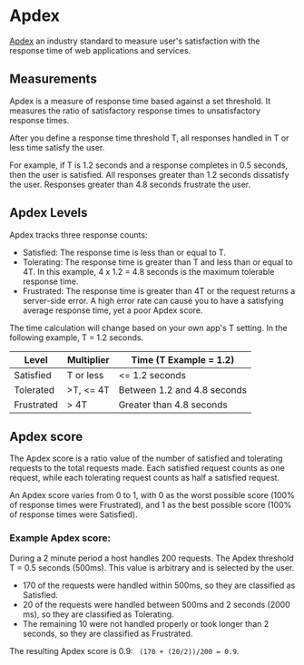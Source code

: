 # Apdex

[Apdex](https://www.apdex.org/) an industry standard to measure user's satisfaction with the response time of web applications and services.

## Measurements

Apdex is a measure of response time based against a set threshold. It measures the ratio of satisfactory response times to unsatisfactory response times.

After you define a response time threshold T, all responses handled in T or less time satisfy the user.

For example, if T is 1.2 seconds and a response completes in 0.5 seconds, then the user is satisfied. All responses greater than 1.2 seconds dissatisfy the user. Responses greater than 4.8 seconds frustrate the user.

## Apdex Levels

Apdex tracks three response counts:

- Satisfied: The response time is less than or equal to T.
- Tolerating: The response time is greater than T and less than or equal to 4T. In this example, 4 x 1.2 = 4.8 seconds is the maximum tolerable response time.
- Frustrated: The response time is greater than 4T or the request returns a server-side error. A high error rate can cause you to have a satisfying average response time, yet a poor Apdex score.

The time calculation will change based on your own app's T setting. In the following example, T = 1.2 seconds.

| Level      | Multiplier | Time (T Example = 1.2)
| ---------- | ---------- | -------------------- |
| Satisfied  | T or less  | <= 1.2 seconds
| Tolerated  | >T, <= 4T  | Between 1.2 and 4.8 seconds
| Frustrated | > 4T       | Greater than 4.8 seconds

## Apdex score

The Apdex score is a ratio value of the number of satisfied and tolerating requests to the total requests made. Each satisfied request counts as one request, while each tolerating request counts as half a satisfied request.

An Apdex score varies from 0 to 1, with 0 as the worst possible score (100% of response times were Frustrated), and 1 as the best possible score (100% of response times were Satisfied).

### Example Apdex score:

During a 2 minute period a host handles 200 requests. The Apdex threshold T = 0.5 seconds (500ms). This value is arbitrary and is selected by the user.

- 170 of the requests were handled within 500ms, so they are classified as Satisfied.
- 20 of the requests were handled between 500ms and 2 seconds (2000 ms), so they are classified as Tolerating.
- The remaining 10 were not handled properly or took longer than 2 seconds, so they are classified as Frustrated.

The resulting Apdex score is 0.9: ``` (170 + (20/2))/200 = 0.9```.